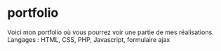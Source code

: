# portfolio
Voici mon portfolio où vous pourrez voir une partie de mes réalisations. Langages : HTML, CSS, PHP, Javascript, formulaire ajax
